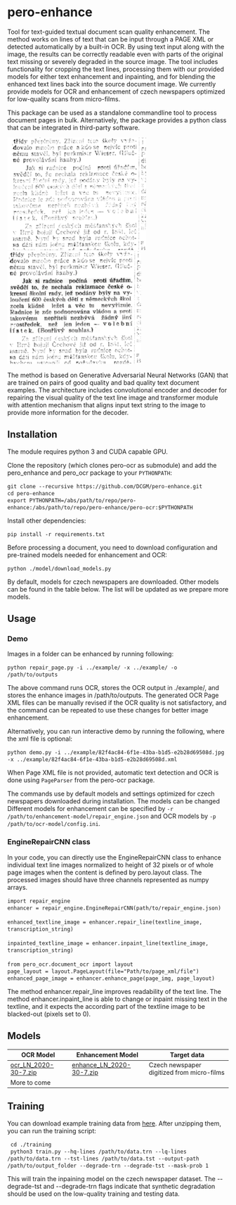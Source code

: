 # pero-enhance

Tool for text-guided textual document scan quality enhancement. The method works on lines of text that can be input through a PAGE XML or detected automatically by a built-in OCR. By using text input along with the image, the results can be correctly readable even with parts of the original text missing or severely degraded in the source image. The tool includes functionality for cropping the text lines, processing them with our provided  models for either text enhancement and inpainting, and for blending the enhanced text lines back into the source document image. We currently provide models for OCR and enhancement of czech newspapers optimized for low-quality scans from micro-films.

This package can be used as a standalone commandline tool to process document pages in bulk. Alternatively, the package provides a python class that can be integrated in third-party software.

<img src="images/orig.png" height="256"> <img src="images/enhanced_correct.png" height="256">

The method is based on Generative Adversarial Neural Networks (GAN) that are trained on pairs of good quality and bad quality text document examples. The architecture includes convolutional encoder and decoder for repairing the visual quality of the text line image and transformer module with attention mechanism that aligns input text string to the image to provide more information for the decoder.

## Installation
The module requires python 3 and CUDA capable GPU.

Clone the repository (which clones pero-ocr as submodule) and add the pero_enhance and pero_ocr package to your `PYTHONPATH`:
```
git clone --recursive https://github.com/DCGM/pero-enhance.git
cd pero-enhance
export PYTHONPATH=/abs/path/to/repo/pero-enhance:/abs/path/to/repo/pero-enhance/pero-ocr:$PYTHONPATH
```
Install other dependencies:
```
pip install -r requirements.txt
```
Before processing a document, you need to download configuration and pre-trained models needed for enhancement and OCR: 
```
python ./model/download_models.py
```
By default, models for czech newspapers are downloaded. Other models can be found in the table below. The list will be updated as we prepare more models.

## Usage
### Demo
Images in a folder can be enhanced by running following:
```
python repair_page.py -i ../example/ -x ../example/ -o /path/to/outputs
```
The above command runs OCR, stores the OCR output in ./example/, and stores the enhance images in /path/to/outputs. The generated OCR Page XML files can be manually revised if the OCR quality is not satisfactory, and the command can be repeated to use these changes for better image enhancement.

Alternatively, you can run interactive demo by running the following, where the xml file is optional:
```
python demo.py -i ../example/82f4ac84-6f1e-43ba-b1d5-e2b28d69508d.jpg -x ../example/82f4ac84-6f1e-43ba-b1d5-e2b28d69508d.xml
```
When Page XML file is not provided, automatic text detection and OCR is done using `PageParser` from the pero-ocr package. 

The commands use by default models and settings optimized for czech newspapers downloaded during installation. The models can be changed Different models for enhancement can be specified by `-r /path/to/enhancement-model/repair_engine.json` and OCR models by `-p /path/to/ocr-model/config.ini`.

### EngineRepairCNN class
In your code, you can directly use the EngineRepairCNN class to enhance individual text line images normalized to height of 32 pixels or of whole page images when the content is  defined by pero.layout class. The processed images should have three channels represented as numpy arrays.
```
import repair_engine
enhancer = repair_engine.EngineRepairCNN(path/to/repair_engine.json)

enhanced_textline_image = enhancer.repair_line(textline_image, transcription_string)

inpainted_textline_image = enhancer.inpaint_line(textline_image, transcription_string)

from pero_ocr.document_ocr import layout
page_layout = layout.PageLayout(file="Path/to/page_xml/file")
enhanced_page_image = enhancer.enhance_page(page_img, page_layout)
```
The method enhancer.repair_line improves readability of the text line. The method enhancer.inpaint_line is able to change or inpaint missing text in the textline, and it expects the according part of the textline image to be blacked-out (pixels set to 0).

## Models

 | OCR Model | Enhancement Model | Target data |
 | --- | --- | --- |
 | [ocr_LN_2020-30-7.zip](http://www.fit.vutbr.cz/~ikodym/public_models/ocr_LN_2020-30-7.zip) | [enhance_LN_2020-30-7.zip](http://www.fit.vutbr.cz/~ikodym/public_models/enhancement_LN_2020-30-7.zip) | Czech newspaper digitized from micro-films |
 | More to come | | |
 
 ## Training
 You can download example training data from [here](https://www.fit.vutbr.cz/~ikodym/LN_repair_data.zip). After unzipping them, you can run the training script:
```
 cd ./training
 python3 train.py --hq-lines /path/to/data.trn --lq-lines /path/to/data.trn --tst-lines /path/to/data.tst --output-path /path/to/output_folder --degrade-trn --degrade-tst --mask-prob 1
```
 This will train the inpaining model on the czech newspaper dataset. The --degrade-tst and --degrade-trn flags indicate that synthetic degradation should be used on the low-quality training and testing data.
